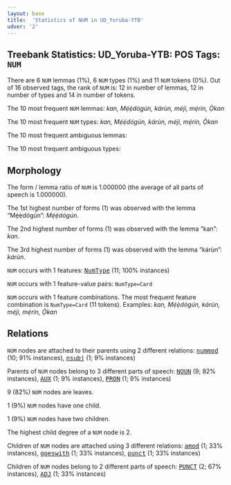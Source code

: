 ```yaml
---
layout: base
title:  'Statistics of NUM in UD_Yoruba-YTB'
udver: '2'
---
```


## Treebank Statistics: UD_Yoruba-YTB: POS Tags: `NUM`

There are 6 `NUM` lemmas (1%), 6 `NUM` types (1%) and 11 `NUM` tokens (0%).
Out of 16 observed tags, the rank of `NUM` is: 12 in number of lemmas, 12 in number of types and 14 in number of tokens.

The 10 most frequent `NUM` lemmas: <em>kan, Mẹ́ẹ̀dógún, kárùn, méjì, mẹ́rin, Ọ̀kan</em>

The 10 most frequent `NUM` types:  <em>kan, Mẹ́ẹ̀dógún, kárùn, méjì, mẹ́rin, Ọ̀kan</em>

The 10 most frequent ambiguous lemmas: 

The 10 most frequent ambiguous types:  



## Morphology

The form / lemma ratio of `NUM` is 1.000000 (the average of all parts of speech is 1.000000).

The 1st highest number of forms (1) was observed with the lemma “Mẹ́ẹ̀dógún”: <em>Mẹ́ẹ̀dógún</em>.

The 2nd highest number of forms (1) was observed with the lemma “kan”: <em>kan</em>.

The 3rd highest number of forms (1) was observed with the lemma “kárùn”: <em>kárùn</em>.

`NUM` occurs with 1 features: <tt><a href="yo_ytb-feat-NumType.html">NumType</a></tt> (11; 100% instances)

`NUM` occurs with 1 feature-value pairs: `NumType=Card`

`NUM` occurs with 1 feature combinations.
The most frequent feature combination is `NumType=Card` (11 tokens).
Examples: <em>kan, Mẹ́ẹ̀dógún, kárùn, méjì, mẹ́rin, Ọ̀kan</em>


## Relations

`NUM` nodes are attached to their parents using 2 different relations: <tt><a href="yo_ytb-dep-nummod.html">nummod</a></tt> (10; 91% instances), <tt><a href="yo_ytb-dep-nsubj.html">nsubj</a></tt> (1; 9% instances)

Parents of `NUM` nodes belong to 3 different parts of speech: <tt><a href="yo_ytb-pos-NOUN.html">NOUN</a></tt> (9; 82% instances), <tt><a href="yo_ytb-pos-AUX.html">AUX</a></tt> (1; 9% instances), <tt><a href="yo_ytb-pos-PRON.html">PRON</a></tt> (1; 9% instances)

9 (82%) `NUM` nodes are leaves.

1 (9%) `NUM` nodes have one child.

1 (9%) `NUM` nodes have two children.

The highest child degree of a `NUM` node is 2.

Children of `NUM` nodes are attached using 3 different relations: <tt><a href="yo_ytb-dep-amod.html">amod</a></tt> (1; 33% instances), <tt><a href="yo_ytb-dep-goeswith.html">goeswith</a></tt> (1; 33% instances), <tt><a href="yo_ytb-dep-punct.html">punct</a></tt> (1; 33% instances)

Children of `NUM` nodes belong to 2 different parts of speech: <tt><a href="yo_ytb-pos-PUNCT.html">PUNCT</a></tt> (2; 67% instances), <tt><a href="yo_ytb-pos-ADJ.html">ADJ</a></tt> (1; 33% instances)

